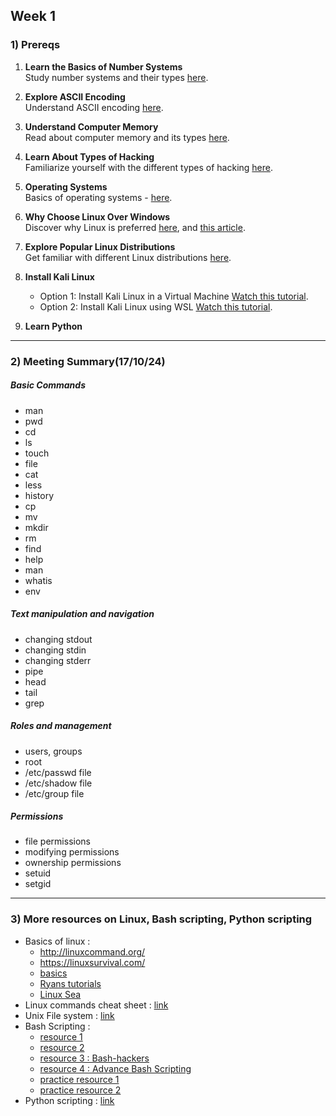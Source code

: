 ## Week 1

### 1) Prereqs

1. **Learn the Basics of Number Systems**  
   Study number systems and their types [here](https://www.rapidtables.com/math/number/Numeral_system.html).

2. **Explore ASCII Encoding**  
   Understand ASCII encoding [here](https://www.ascii-code.com/).

3. **Understand Computer Memory**  
   Read about computer memory and its types [here](https://www.javatpoint.com/computer-memory).

4. **Learn About Types of Hacking**  
   Familiarize yourself with the different types of hacking [here](https://www.geeksforgeeks.org/types-of-hacking/).

5. **Operating Systems**  
   Basics of  operating systems -  [here](https://www.techtarget.com/whatis/definition/operating-system-OS).

6. **Why Choose Linux Over Windows**  
   Discover why Linux is preferred [here](https://www.mygreatlearning.com/blog/linux-vs-windows/), and [this article](https://dev.to/arunammisetty/what-is-linux-and-why-do-hackers-use-it-47ln).

7. **Explore Popular Linux Distributions**  
   Get familiar with different Linux distributions [here](https://www.stackscale.com/blog/popular-linux-distributions/).

8. **Install Kali Linux**  
   - Option 1: Install Kali Linux in a Virtual Machine [Watch this tutorial](https://www.youtube.com/watch?v=irGTD6jmYhc).  
   - Option 2: Install Kali Linux using WSL [Watch this tutorial](https://www.youtube.com/watch?v=1gHrI9qgH3w).

9. **Learn Python**

---
### 2) Meeting Summary(17/10/24) 

##### Basic Commands 
- man
- pwd
- cd
- ls
- touch
- file
- cat
- less
- history
- cp
- mv
- mkdir
- rm
- find
- help
- man
- whatis
- env

##### Text manipulation and navigation

- changing stdout
- changing stdin
- changing stderr
- pipe
- head
- tail
- grep

##### Roles and management
- users, groups
- root
- /etc/passwd file
- /etc/shadow file
- /etc/group file

##### Permissions
- file permissions
- modifying permissions
- ownership permissions
- setuid
- setgid


---
### 3) More resources on Linux, Bash scripting, Python scripting
- Basics of linux : 
   - http://linuxcommand.org/
   - https://linuxsurvival.com/
   - [basics](https://d00mfist.gitbooks.io/ctf/content/basics_of_linux.html)
   - [Ryans tutorials](https://ryanstutorials.net/linuxtutorial/)
   - [Linux Sea](https://web.archive.org/web/20200427183624/http://swift.siphos.be/linux_sea/)
- Linux commands cheat sheet : [link](https://www.reddit.com/media?url=https%3A%2F%2Fpreview.redd.it%2Fisnefnt32wn21.jpg%3Fauto%3Dwebp%26s%3Db6c48a27ab33a3d428b554d278eba617e35bf3a2)
- Unix File system : [link](https://homepages.uc.edu/~thomam/Intro_Unix_Text/File_System.html)
- Bash Scripting : 
   - [resource 1](https://linuxhint.com/3hr_bash_tutorial/)
   - [resource 2](https://web.archive.org/web/20241123054849/https://help.ubuntu.com/community/Beginners/BashScripting)
   - [resource 3 : Bash-hackers](https://web.archive.org/web/20230328220001/https://wiki.bash-hackers.org/start)
   - [resource 4 : Advance Bash Scripting](https://web.archive.org/web/20241216102232/https://tldp.org/LDP/abs/html/index.html)
   - [practice resource 1](https://exercism.org/tracks/bash)
   - [practice resource 2](https://tryhackme.com/r/room/bashscripting)
- Python scripting : [link](https://linuxhint.com/python_scripts_beginners_guide/)
